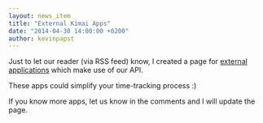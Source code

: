```yaml
---
layout: news_item
title: "External Kimai Apps"
date: "2014-04-30 14:00:00 +0200"
author: kevinpapst
---
```


Just to let our reader (via RSS feed) know, I created a page for [external applications](http://www.kimai.org/apps/) which make use of our API.

These apps could simplify your time-tracking process :)

If you know more apps, let us know in the comments and I will update the page.
